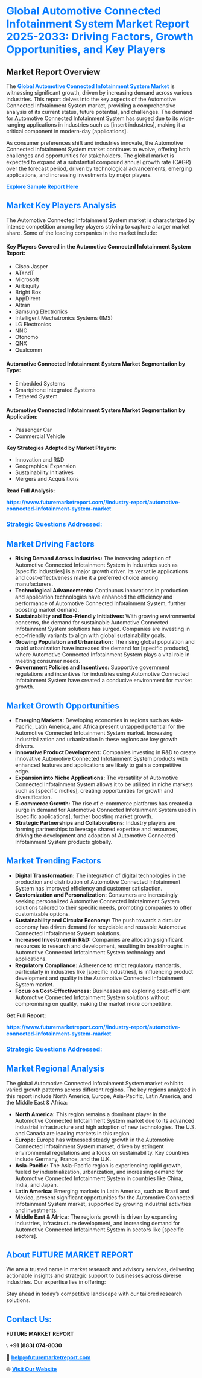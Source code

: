 <h1 style="color: #007BFF;">Global Automotive Connected Infotainment System Market Report 2025-2033: Driving Factors, Growth Opportunities, and Key Players</h1>

<section id="overview">
<h2>Market Report Overview</h2>
<p>The <a href="https://www.futuremarketreport.com//industry-report/automotive-connected-infotainment-system-market" style="color: #007BFF; text-decoration: none;"><strong>Global Automotive Connected Infotainment System Market</strong></a> is witnessing significant growth, driven by increasing demand across various industries. This report delves into the key aspects of the Automotive Connected Infotainment System market, providing a comprehensive analysis of its current status, future potential, and challenges. The demand for Automotive Connected Infotainment System has surged due to its wide-ranging applications in industries such as [insert industries], making it a critical component in modern-day [applications].</p>
<p>As consumer preferences shift and industries innovate, the Automotive Connected Infotainment System market continues to evolve, offering both challenges and opportunities for stakeholders. The global market is expected to expand at a substantial compound annual growth rate (CAGR) over the forecast period, driven by technological advancements, emerging applications, and increasing investments by major players.</p>
</section>

<section id="overview">
<p><a href="https://www.futuremarketreport.com//request-sample/reportId=56165" style="color: #007BFF; text-decoration: none;"><strong>Explore Sample Report Here</strong></a></p>
</section>

<section id="key-players">
<h2 style="color: #007BFF;">Market Key Players Analysis</h2>
<p>The Automotive Connected Infotainment System market is characterized by intense competition among key players striving to capture a larger market share. Some of the leading companies in the market include:</p>
<h4>Key Players Covered in the Automotive Connected Infotainment System Report:</h4>
<ul><li>Cisco Jasper</li><li>ATandT</li><li>Microsoft</li><li>Airbiquity</li><li>Bright Box</li><li>AppDirect</li><li>Altran</li><li>Samsung Electronics</li><li>Intelligent Mechatronics Systems (IMS)</li><li>LG Electronics</li><li>NNG</li><li>Otonomo</li><li>QNX</li><li>Qualcomm</li></ul>
<h4>Automotive Connected Infotainment System Market Segmentation by Type:</h4>
<ul><li>Embedded Systems</li><li>Smartphone Integrated Systems</li><li>Tethered System</li></ul>

<h4>Automotive Connected Infotainment System Market Segmentation by Application:</h4>
<ul><li>Passenger Car</li><li>Commercial Vehicle</li></ul>
<p><strong>Key Strategies Adopted by Market Players:</strong></p>
<ul>
<li>Innovation and R&D</li>
<li>Geographical Expansion</li>
<li>Sustainability Initiatives</li>
<li>Mergers and Acquisitions</li>
</ul>
</section>

<section>
<p><strong>Read Full Analysis: </strong></p><a href="https://www.futuremarketreport.com//industry-report/automotive-connected-infotainment-system-market" style="color: #007BFF; text-decoration: none;"><strong>https://www.futuremarketreport.com//industry-report/automotive-connected-infotainment-system-market</strong></a>
<h3 style="color: #007BFF;">Strategic Questions Addressed:</h3>
</section>

<section id="driving-factors">
<h2 style="color: #007BFF;">Market Driving Factors</h2>
<ul>
<li><strong>Rising Demand Across Industries:</strong> The increasing adoption of Automotive Connected Infotainment System in industries such as [specific industries] is a major growth driver. Its versatile applications and cost-effectiveness make it a preferred choice among manufacturers.</li>
<li><strong>Technological Advancements:</strong> Continuous innovations in production and application technologies have enhanced the efficiency and performance of Automotive Connected Infotainment System, further boosting market demand.</li>
<li><strong>Sustainability and Eco-Friendly Initiatives:</strong> With growing environmental concerns, the demand for sustainable Automotive Connected Infotainment System solutions has surged. Companies are investing in eco-friendly variants to align with global sustainability goals.</li>
<li><strong>Growing Population and Urbanization:</strong> The rising global population and rapid urbanization have increased the demand for [specific products], where Automotive Connected Infotainment System plays a vital role in meeting consumer needs.</li>
<li><strong>Government Policies and Incentives:</strong> Supportive government regulations and incentives for industries using Automotive Connected Infotainment System have created a conducive environment for market growth.</li>
</ul>
</section>

<section id="growth-opportunities">
<h2 style="color: #007BFF;">Market Growth Opportunities</h2>
<ul>
<li><strong>Emerging Markets:</strong> Developing economies in regions such as Asia-Pacific, Latin America, and Africa present untapped potential for the Automotive Connected Infotainment System market. Increasing industrialization and urbanization in these regions are key growth drivers.</li>
<li><strong>Innovative Product Development:</strong> Companies investing in R&D to create innovative Automotive Connected Infotainment System products with enhanced features and applications are likely to gain a competitive edge.</li>
<li><strong>Expansion into Niche Applications:</strong> The versatility of Automotive Connected Infotainment System allows it to be utilized in niche markets such as [specific niches], creating opportunities for growth and diversification.</li>
<li><strong>E-commerce Growth:</strong> The rise of e-commerce platforms has created a surge in demand for Automotive Connected Infotainment System used in [specific applications], further boosting market growth.</li>
<li><strong>Strategic Partnerships and Collaborations:</strong> Industry players are forming partnerships to leverage shared expertise and resources, driving the development and adoption of Automotive Connected Infotainment System products globally.</li>
</ul>
</section>

<section id="trending-factors">
<h2 style="color: #007BFF;">Market Trending Factors</h2>
<ul>
<li><strong>Digital Transformation:</strong> The integration of digital technologies in the production and distribution of Automotive Connected Infotainment System has improved efficiency and customer satisfaction.</li>
<li><strong>Customization and Personalization:</strong> Consumers are increasingly seeking personalized Automotive Connected Infotainment System solutions tailored to their specific needs, prompting companies to offer customizable options.</li>
<li><strong>Sustainability and Circular Economy:</strong> The push towards a circular economy has driven demand for recyclable and reusable Automotive Connected Infotainment System solutions.</li>
<li><strong>Increased Investment in R&D:</strong> Companies are allocating significant resources to research and development, resulting in breakthroughs in Automotive Connected Infotainment System technology and applications.</li>
<li><strong>Regulatory Compliance:</strong> Adherence to strict regulatory standards, particularly in industries like [specific industries], is influencing product development and quality in the Automotive Connected Infotainment System market.</li>
<li><strong>Focus on Cost-Effectiveness:</strong> Businesses are exploring cost-efficient Automotive Connected Infotainment System solutions without compromising on quality, making the market more competitive.</li>
</ul>
</section>

<section>
<p><strong>Get Full Report: </strong></p><a href="https://www.futuremarketreport.com//industry-report/automotive-connected-infotainment-system-market" style="color: #007BFF; text-decoration: none;"><strong>https://www.futuremarketreport.com//industry-report/automotive-connected-infotainment-system-market</strong></a>
<h3 style="color: #007BFF;">Strategic Questions Addressed:</h3>
</section>


<section id="regional-analysis">
<h2 style="color: #007BFF;">Market Regional Analysis</h2>
<p>The global Automotive Connected Infotainment System market exhibits varied growth patterns across different regions. The key regions analyzed in this report include North America, Europe, Asia-Pacific, Latin America, and the Middle East & Africa:</p>
<ul>
<li><strong>North America:</strong> This region remains a dominant player in the Automotive Connected Infotainment System market due to its advanced industrial infrastructure and high adoption of new technologies. The U.S. and Canada are leading markets in this region.</li>
<li><strong>Europe:</strong> Europe has witnessed steady growth in the Automotive Connected Infotainment System market, driven by stringent environmental regulations and a focus on sustainability. Key countries include Germany, France, and the U.K.</li>
<li><strong>Asia-Pacific:</strong> The Asia-Pacific region is experiencing rapid growth, fueled by industrialization, urbanization, and increasing demand for Automotive Connected Infotainment System in countries like China, India, and Japan.</li>
<li><strong>Latin America:</strong> Emerging markets in Latin America, such as Brazil and Mexico, present significant opportunities for the Automotive Connected Infotainment System market, supported by growing industrial activities and investments.</li>
<li><strong>Middle East & Africa:</strong> The region’s growth is driven by expanding industries, infrastructure development, and increasing demand for Automotive Connected Infotainment System in sectors like [specific sectors].</li>
</ul>
</section>

<footer>
<h2 style="color: #007BFF;">About FUTURE MARKET REPORT</h2>
<p>We are a trusted name in market research and advisory services, delivering actionable insights and strategic support to businesses across diverse industries. Our expertise lies in offering:</p>

<p>Stay ahead in today’s competitive landscape with our tailored research solutions.</p>

<h2 style="color: #007BFF;">Contact Us:</h2>
<p><strong>FUTURE MARKET REPORT</strong></p>
<p>📞 <strong>+91 (883) 074-8030</strong></p>
<p>📧 <strong><a href="mailto:help@futuremarketreport.com" style="color: #007BFF;">help@futuremarketreport.com</a></strong></p>
<p>🌐 <strong><a href="https://www.futuremarketreport.com/" style="color: #007BFF;">Visit Our Website</a></strong></p>
</footer>